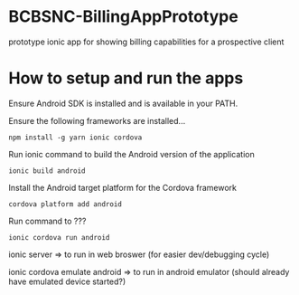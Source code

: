 # BCBSNC-BillingAppPrototype
prototype ionic app for showing billing capabilities for a prospective client


# How to setup and run the apps

Ensure Android SDK is installed and is available in your PATH.

Ensure the following frameworks are installed...

```npm install -g yarn ionic cordova```

Run ionic command to build the Android version of the application

```ionic build android```

Install the Android target platform for the Cordova framework

```cordova platform add android```

Run command to ???

```ionic cordova run android```

ionic server => to run in web broswer (for easier dev/debugging cycle)

ionic cordova emulate android => to run in android emulator (should already have emulated device started?)
